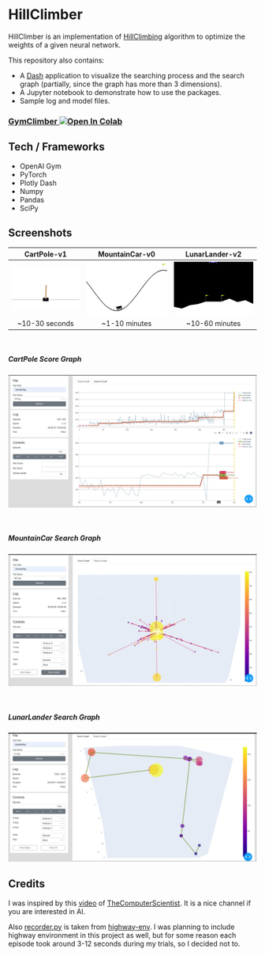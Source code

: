 # HillClimber

HillClimber is an implementation of [HillClimbing](https://en.wikipedia.org/wiki/Hill_climbing) algorithm
to optimize the weights of a given neural network.

This repository also contains:

* A [Dash](https://plotly.com/dash/) application to visualize the searching process
and the search graph (partially, since the graph has more than 3 dimensions).
* A Jupyter notebook to demonstrate how to use the packages.
* Sample log and model files.

### [GymClimber ![Open In Colab](https://colab.research.google.com/assets/colab-badge.svg)](https://colab.research.google.com/github/katipber/hillclimber/GymClimber.ipynb)

## Tech / Frameworks
* OpenAI Gym
* PyTorch
* Plotly Dash
* Numpy
* Pandas
* SciPy

## Screenshots

| CartPole-v1  | MountainCar-v0 | LunarLander-v2|
|     :---:    |     :---:      |     :---:     |
| ![CartPole](sample/media/CP.gif?raw=true) | ![MountainCar](sample/media/MC.gif?raw=true) | ![LunarLander](sample/media/LL.gif?raw=true) |
| ~10-30 seconds | ~1-10 minutes  | ~10-60 minutes |

<br>

##### CartPole Score Graph
![CartPole Score](sample/media/CP_score.jpg?raw=true)

<br>

##### MountainCar Search Graph
![MountainCar Search](sample/media/MC_search.jpg?raw=true)

<br>

##### LunarLander Search Graph
![LunarLander Search](sample/media/LL_search.jpg?raw=true)


## Credits
I was inspired by this [video](https://www.youtube.com/watch?v=WZFj81xPgyk&list=PLIfPjWrv526bMF8_vx9BqWjec-F-g-lQO&index=6) of [TheComputerScientist](https://www.youtube.com/channel/UCUbeqkIVP808fEP0ae-_akw).
It is a nice channel if you are interested in AI.

Also [recorder.py](recorder.py) is taken from [highway-env](https://github.com/eleurent/highway-env).
I was planning to include highway environment in this project as well,
but for some reason each episode took around 3-12 seconds during my trials,
so I decided not to.

